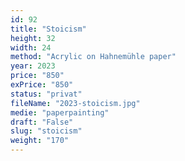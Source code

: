 ```yaml
---
id: 92
title: "Stoicism"
height: 32
width: 24
method: "Acrylic on Hahnemühle paper"
year: 2023
price: "850"
exPrice: "850"
status: "privat"
fileName: "2023-stoicism.jpg"
medie: "paperpainting"
draft: "False"
slug: "stoicism"
weight: "170"
---
```

